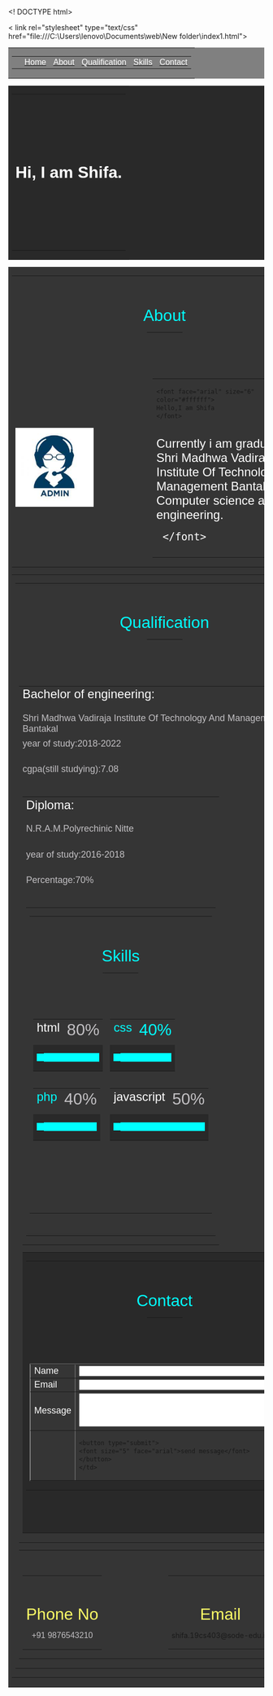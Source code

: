 <! DOCTYPE html>
<html>
<head>
<title>Website working</title>
<
link rel="stylesheet" type="text/css" href="file:///C:\Users\lenovo\Documents\web\New folder\index1.html">
</head>
<body style="margin:0">
<table border="0" width="100%" cellpadding="0" cellspacing="0" bgcolor="gray">
<tr>
<td>
<table border="0" width="85%" cellpadding="15" cellspacing="0" align="center">
<tr>

<td width="30%">&nbsp;</td>
<td><a href="#home">
       <font face="arial" color="ffffffff" size="3">
	Home
       </font></a>
</td>
<td><a href="#about">
	<font face="arial" color="#ffffff" size="3">
	About
	</font></a>
</td>
<td><a href="#qualification">
	<font face="arial" color="#ffffff" size="3">
	Qualification
	</font></a>
</td>
<td><a href="#skills">
	<font face="arial" color="#ffffff" size="3">
	Skills
	</font></a>
</td>
<td><a href="#contact">
	<font face="arial" color="#ffffff" size="3">	
	Contact
	</font></a>
</td>
</tr>
</table>
</td>
</tr>
</table>

<table border="0" id="home" width="100%" cellpadding="0" cellspacing="0" bgcolor="#292929">
<tr>
<td>
<table border="0" width="85%" cellpadding="15" cellspacing="0" align="center">
<tr>
<td align="center" valign="middle" height="300">
<h3>
	<marquee behavior="alternate" direction="left" scrollamount="2">
	<font face="arial" color="#ffffff" size="6">
	Hi, I am Shifa.
	</font>
	</marquee>
</h3>
</td>
</tr>
</table>
</td>
</tr>
</table>

<table border="0" id="about" width="100%" cellpadding="0" cellspacing="0" bgcolor="#353535">
<tr>
<td>
<table border="0" width="85%" cellpadding="15" cellspacing="0" align="center">
<tr>
<td height="180" align="center" valign="middle" colspan="2">
<font face="arial" size="6" color="cyan">
About
</font>
<hr width="70" color="cyan">
</td>
</tr>

<tr>
<td width="45%">
<img src="user.jpg" width="60%" alt="about" />
</td>
<td width=65% valign="top">
<table border="0" width="100%" cellpadding="20" cellspacing="0" align="center">
<tr>
<td height="50">

	<font face="arial" size="6" color="#ffffff">
	Hello,I am Shifa
	</font>
</td>
</tr>
<tr>
<td>
<p>
	<font face="arial" size="5" color="#ffffff">Currently i am graduation at Shri Madhwa Vadiraja Institute Of Technology And Management Bantakal in Computer science and engineering.
 
	 </font>
</p>
</td>
</tr>
</table>
</td>
</tr>
</table>

<table border="0" id="qualification" width="100%" cellpadding="0" cellspacing="0" bgcolor="#353535">
<tr>
<td>
<table border="0" width="85%" cellpadding="15" cellspacing="0" align="center">
<tr>
<td height="180" align="center" valign="middle" colspan="2">
	<font face="arial" size="6" color="cyan">
	Qualification
	</font>
<hr width="70" color="cyan">
</td>
</tr>
<tr>
<td width="%50" height="120" valign="top">
<table border="0" width="100%" cellpadding="0" cellspacing="0" align="center">
<tr>
	<td align="left" valign="top" height="45">
	<font face="arial" size="5" color="#ffffff">
	Bachelor of engineering:
	</font>
	</td>
</tr>
<tr>
	<td align="left" valign="top" height="45">
	<font face="arial" size="4" color="#c2c0c3">
	Shri Madhwa Vadiraja Institute Of Technology And Management Bantakal
	</font>
	</td>
</tr>
<tr>
<td align="left" valign="top" height="45">
	<font face="arial" size="4" color="#c2c0c3">
	year of study:2018-2022
	</font>
	</td>
</tr>
<tr>
<td align="left" valign="top" height="45">
	<font face="arial" size="4" color="#c2c0c3">
	cgpa(still studying):7.08
	</font>
	</td>
</tr>

<tr>
<td width="%50" height="120" valign="top">
<table border="0" width="100%" cellpadding="0" cellspacing="0" align="center">
<tr>
	<td align="left" valign="top" height="45">
	<font face="arial" size="5" color="#ffffff">
	Diploma:
	</font>
	</td>
</tr>
<tr>
	<td align="left" valign="top" height="45">
	<font face="arial" size="4" color="#c2c0c3">
	N.R.A.M.Polyrechinic Nitte
	</font>
	</td>
</tr>
<tr>
<td align="left" valign="top" height="45">
	<font face="arial" size="4" color="#c2c0c3">
	year of study:2016-2018
	</font>
	</td>
</tr>
<tr>
<td align="left" valign="top" height="45">
	<font face="arial" size="4" color="#c2c0c3">
	Percentage:70%
	</font>
	</td>
</tr>

<tr>
<td width="%50" height="120" valign="top">


<table border="0" id="skills" width="100%" cellpadding="0" cellspacing="0" bgcolor="#353535">
<tr>
<td>
<table border="0" width="85%" cellpadding="15" cellspacing="0" align="center">
<tr>
<td height="180" align="center" valign="middle" colspan="2">
	<font face="arial" size="6" color="cyan">
	Skills
	</font>
<hr width="70" color="cyan">
</td>
</tr>
<tr>
<td width="%50" height="120" valign="top">
<table border="0" width="100%" cellpadding="0" cellspacing="0" align="center">
<tr>
	<td align="left" valign="top" height="45">
	<font face="arial" size="5" color="ffffffff">
	html
	</font>
	</td>
	<td align="right" valign="top" height="45">
	<font face="arial" size="6" color="#c2c0c3">
	80%
	</font>
	</td>
</tr>
<tr>
	<td colspan="2" bgcolor="#292929" align="left">
	<table border="0" width="80%" cellpadding="0" cellspacing="0" bgcolor="cyan">
<tr>
	<td height="10"></td>
</tr>
</table>
</td>
</tr>
</table>
</td>

<td width="%50" height="120" valign="top">
<table border="0" width="100%" cellpadding="0" cellspacing="0" align="center">
<tr>
	<td align="left" valign="top" height="45">
	<font face="arial" size="5" color="cyan">
	css
	</font>
	</td>
	<td align="right" valign="top" height="45">
	<font face="arial" size="6" color="cyan">
	40%
	</font>
	</td>
</tr>
<tr>
	<td colspan="2" bgcolor="#292929" align="left">
	<table border="0" width="40%" cellpadding="0" cellspacing="0" bgcolor="cyan">
<tr>
	<td height="10"></td>
</tr>
</table>
</td>
</tr>
</table>
</td>
</tr>

<tr>
<td width="%50" height="120" valign="top">
<table border="0" width="100%" cellpadding="0" cellspacing="0" align="center">
<tr>
	<td align="left" valign="top" height="45">
	<font face="arial" size="5" color="cyan">
	php
	</font>
	</td>
	<td align="right" valign="top" height="45">
	<font face="arial" size="6" color="#c2c0c3">
	40%
	</font>
	</td>
</tr>
<tr>
	<td colspan="2" bgcolor="#292929" align="left">
	<table border="0" width="40%" cellpadding="0" cellspacing="0" bgcolor="cyan">
<tr>
	<td height="10"></td>
</tr>
</table>
</td>
</tr>
</table>
</td>

<td width="%50" height="120" valign="top">
<table border="0" width="100%" cellpadding="0" cellspacing="0" align="center">
<tr>
	<td align="left" valign="top" height="45">
	<font face="arial" size="5" color="#ffffff">
	javascript
	</font>
	</td>
	<td align="right" valign="top" height="45">
	<font face="arial" size="6" color="#c2c0c3">
	50%
	</font>
	</td>
</tr>
<tr>
	<td colspan="2" bgcolor="#292929" align="left">
	<table border="0" width="50%" cellpadding="0" cellspacing="0" bgcolor="cyan">
<tr>
	<td height="10"></td>
</tr>
</table>
</td>
</tr>
</table>
</td>

<tr>
<td width="%50" height="120" valign="top">

</td>
</tr>
</table>
</td>
</tr>
<tr>
<td height="20" colspan="3">
</td>
<tr>
</table>
</td>
</tr>
</table>




<table border="0" id="contact" width="100%" cellpadding="0" cellspacing="0" bgcolor="#292929">
<tr>
<td>
<table border="0" width="85%" cellpadding="15" cellspacing="0" align="center">
<tr>
<td height="180" align="center" valign="middle" colspan="2">
	<font face="arial" size="6" color="cyan">
	Contact
	</font>
<hr width="70" color="cyan">
</td>
</tr>
<tr>
	<td align="center" valign="top">
	<table border="1" width="50%" cellpadding="15" cellspacing="0" align="center" bgcolor="#353535">
	<tr>
	<td width="30%">
	<font face="arial" size="4" color="#ffffff">
	Name
	</font>
	</td>
	<td width="70%">
	<input type="text" size="50">
	</td>
</tr>
<tr>
	<td width="30%">
	<font face="arial" size="4" color="#ffffff">
	Email
	</font>
	</td>
	<td width="70%">
	<input type="text" size="50">
	</td>
</tr>
<tr>
	<td width="30%">
	<font face="arial" size="4" color="#ffffff">
	Message
	</font>
	</td>
	<td width="70%">
	<textarea cols="50" rows="4"></textarea>
	</td>
</tr>
<tr>
	<td width="30%">
		&nbsp;
	</td>
	<td width="70%">
	
	<button type="submit">
	<font size="5" face="arial">send message</font>
	</button>
	</td>
</tr>
	</table>
</td>
</tr>
</table>
	</td>
</tr>
<tr><td height="60">
</td>
</tr>
</table>
</td>
</tr>
</table>



<table border="0" width="100%" cellpadding="0" cellspacing="0" bgcolor="#353535">
<tr>
<td>
<table border="0" width="85%" cellpadding="15" cellspacing="0" align="center">
</table>
<tr>
<td width="33.33%" valign="top">
<table border="0" width="100%" cellpadding="15" cellspacing="0" align="center">
<tr>
<td align="center" valign="top">
<font color="red" size="6">
</font>
<br></br>
<font color="ffff66" size="6" face="arial">
Phone No
</font>
<p>
<font color="#c2c0c3" size="3" face="arial">
+91 9876543210
</font>
</p>
</td>
</tr>
</table>
</td>

<td width="33.33%" valign="top">
<table border="0" width="100%" cellpadding="15" cellspacing="0" align="center">
<tr>
<td align="center" valign="top">
<font color="cyan" size="6">
</font>
<br></br>
<font color="ffff66" size="6" face="arial">
Email
</font>
<p
<font color="white" size="3" face="arial">
shifa.19cs403@sode-edu.in
</font>
</p>
</td>
</tr>
</table>
</td>

</tr>
</table>

</body>
</html>

